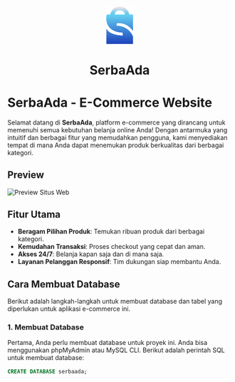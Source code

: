 <div align="center">
  <img src="https://github.com/ainurrafi2123/serbaada/blob/main/assets/img/serba.png" alt="Logo Toko" width="60px">
</div>

<div align="center">
  <h1>SerbaAda</h1>
</div>



# SerbaAda - E-Commerce Website

Selamat datang di **SerbaAda**, platform e-commerce yang dirancang untuk memenuhi semua kebutuhan belanja online Anda! Dengan antarmuka yang intuitif dan berbagai fitur yang memudahkan pengguna, kami menyediakan tempat di mana Anda dapat menemukan produk berkualitas dari berbagai kategori.

## Preview

![Preview Situs Web](../assets/img/imageP1.png) <!-- Ganti dengan path gambar preview yang sesuai -->

## Fitur Utama

- **Beragam Pilihan Produk**: Temukan ribuan produk dari berbagai kategori.
- **Kemudahan Transaksi**: Proses checkout yang cepat dan aman.
- **Akses 24/7**: Belanja kapan saja dan di mana saja.
- **Layanan Pelanggan Responsif**: Tim dukungan siap membantu Anda.

## Cara Membuat Database

Berikut adalah langkah-langkah untuk membuat database dan tabel yang diperlukan untuk aplikasi e-commerce ini.

### 1. Membuat Database

Pertama, Anda perlu membuat database untuk proyek ini. Anda bisa menggunakan phpMyAdmin atau MySQL CLI. Berikut adalah perintah SQL untuk membuat database:

```sql
CREATE DATABASE serbaada;
